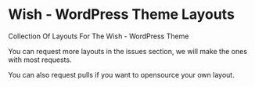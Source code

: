 # Wish - WordPress Theme Layouts
Collection Of Layouts For The Wish - WordPress Theme

You can request more layouts in the issues section, we will make the ones with most requests.

You can also request pulls if you want to opensource your own layout.
